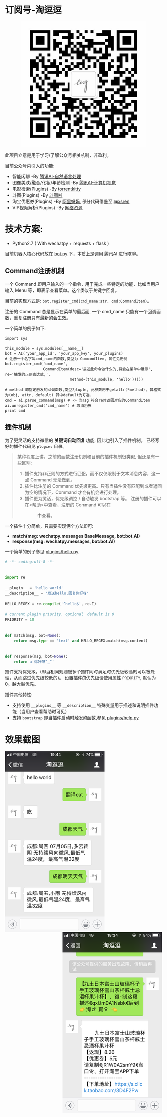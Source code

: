 
# 订阅号-淘逗逗

<p align="center">
  <img width="400" height="400" src="./screenshot/tdd.jpg">
</p>

此项目立意是用于学习/了解公众号相关机制，非盈利。

目前公众号内引入的功能:

+ 智能闲聊 -By [腾讯AI-自然语言处理](https://ai.qq.com/doc/nlpchat.shtml)
+ 图像美肤/融合/化妆/年龄检测 -By [腾讯AI-计算机视觉](https://ai.qq.com/doc/facecosmetic.shtml)
+ 电影检索(Plugins) -By [torrentkitty](https://www.torrentkitty.tv)
+ 斗图(Plugins)  -By [斗图啦](https://www.doutula.com/apidoc)
+ 淘宝优惠券(Plugins) -By [阿里妈妈](https://www.alimama.com/index.htm), 部分代码借鉴至:[@xsren](https://github.com/xsren/wx_taobao_fanli)
+ VIP视频解析(Plugins) -By [网络资源](https://iodefog.github.io/text/mviplist.json)

# 技术方案:

+ Python2.7 ( With wechatpy + requests + flask )

目前机器人核心代码放在 [bot.py](./bot.py) 下，本质上是调用 腾讯AI 进行瞎聊。

## Command注册机制

一个 Command 即用户输入的一个指令，用于完成一些特定的功能，比如当用户输入 Menu 等，即表示查看菜单。这个类似于关键字回复。

目前的实现方式是: `bot.register_cmd(cmd_name:str, cmd:CommandItem)`。

注册的 Command 总是显示在菜单的最后面, 一个 cmd_name 只能有一个回调函数，重复注册只有最新的会生效。

一个简单的例子如下:

```
import sys

this_module = sys.modules[__name__]
bot = AI('your_app_id', 'your_app_key', your_plugins)
# 注册一个名字叫cmd_name的函数,类型为 CommandItem, 属性见用例
bot.register_cmd('cmd_name',
                 CommandItem(desc='描述此命令做什么的,将会在菜单中展示', re='触发的正则表达式,',
                             method=(this_module, 'hello')))))

# method 即指定触发的回调函数,类型为tuple, 此参数用于getattr(*method), 其格式为(obj, attr, default) 其中default为可选.
cmd = ai.parse_command(msg) # -> 当msg 符合re时返回对应的CommandItem
ai.unregister_cmd('cmd_name') # 取消注册
print cmd

```

## 插件机制

为了更灵活的支持微信的 **关键词自动回复** 功能, 因此也引入了插件机制。
已经写好的插件代码见 `plugins` 目录。

> 某种程度上讲，之前的函数注册机制和目前的插件机制很类似, 但还是有一些区别:
> 1. 插件支持非正则的方式进行匹配，而不仅仅限制于文本消息内容，这一点 Command 无法做到。
> 2. 插件比注册的 Command 优先级更高。只有当插件没有匹配到或者返回为空的情况下，Command 才会有机会进行处理。
> 3. 插件更为灵活，优先级调控 / 自动触发 bootstrap 等。 注册的插件可以在<帮助>中查看，注册的 Command 可以在<Menu>中查看。

一个插件十分简单，只需要实现俩个方法即可:


+ **match(msg: wechatpy.messages.BaseMessage, bot:bot.AI)**
+ **response(msg: wechatpy.messages, bot:bot.AI)**

一个简单的例子参见:[plugins/hello.py](./plugins/hello.py)

```python
# -*- coding:utf-8 -*-


import re

__plugin__ = 'hello_world'
__description__ = '发送hello,回复你好呀'

HELLO_REGEX = re.compile('^hello$', re.I)

# current plugin priority. optional. default is 0
PRIORITY = 10


def match(msg, bot=None):
    return msg.type == 'text' and HELLO_REGEX.match(msg.content)


def response(msg, bot=None):
    return u'你好呀^_^'

```

插件支持优先级。(即当相同规则被多个插件同时满足时优先级较高的可以被处理，从而跳过优先级较低的)。
设置插件的优先级请使用属性 `PRIORITY`, 默认为0。越大越优先。

插件其他特性:

+ 支持使用 `__plugins__` 等 `__description__` 特殊变量用于描述和说明插件功能（当用户查看帮助时可见）
+ 支持 `bootstrap` 即当插件启动时触发的函数,参见 [plugins/help.py](./plugins/help.py)


# 效果截图

<img align="left" width="320" height="580" src="./screenshot/chat.png">
<img align="right" width="320" height="580" src="./screenshot/alimama.png">
